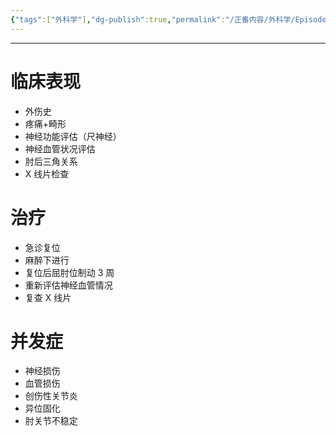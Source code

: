 ```yaml
---
{"tags":["外科学"],"dg-publish":true,"permalink":"/正番内容/外科学/Episode 09. 骨科/肘关节脱位-未完成/","dgPassFrontmatter":true}
---
```


---
# 临床表现
+ 外伤史
+ 疼痛+畸形
+ 神经功能评估（尺神经）
+ 神经血管状况评估
+ 肘后三角关系
+ X 线片检查
# 治疗
+ 急诊复位
+ 麻醉下进行
+ 复位后屈肘位制动 3 周
+ 重新评估神经血管情况
+ 复查 X 线片
# 并发症
+ 神经损伤
+ 血管损伤
+ 创伤性关节炎
+ 异位固化
+ 肘关节不稳定